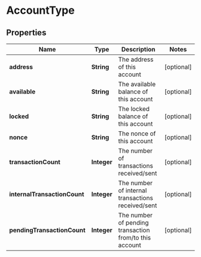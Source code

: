 
# AccountType

## Properties
Name | Type | Description | Notes
------------ | ------------- | ------------- | -------------
**address** | **String** | The address of this account |  [optional]
**available** | **String** | The available balance of this account |  [optional]
**locked** | **String** | The locked balance of this account |  [optional]
**nonce** | **String** | The nonce of this account |  [optional]
**transactionCount** | **Integer** | The number of transactions received/sent |  [optional]
**internalTransactionCount** | **Integer** | The number of internal transactions received/sent |  [optional]
**pendingTransactionCount** | **Integer** | The number of pending transaction from/to this account |  [optional]



